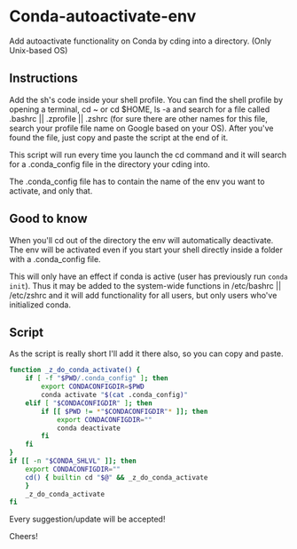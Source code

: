 # Conda-autoactivate-env
Add autoactivate functionality on Conda by cding into a directory. (Only Unix-based OS)

## Instructions

Add the sh's code inside your shell profile. You can find the shell profile by opening a terminal, cd ~ or cd $HOME, ls -a and search for a file called .bashrc || .zprofile || .zshrc (for sure there are other names for this file, search your profile file name on Google based on your OS).
After you've found the file, just copy and paste the script at the end of it.

This script will run every time you launch the cd command and it will search for a .conda_config file in the directory your cding into.

The .conda_config file has to contain the name of the env you want to activate, and only that.

## Good to know

When you'll cd out of the directory the env will automatically deactivate.
The env will be activated even if you start your shell directly inside a folder with a .conda_config file.

This will only have an effect if conda is active (user has previously run `conda init`). Thus it may be added to the system-wide functions in /etc/bashrc || /etc/zshrc and it will add functionality for all users, but only users who've initialized conda.

## Script

As the script is really short I'll add it there also, so you can copy and paste.

```bash
function _z_do_conda_activate() {
    if [ -f "$PWD/.conda_config" ]; then
        export CONDACONFIGDIR=$PWD
        conda activate "$(cat .conda_config)"
    elif [ "$CONDACONFIGDIR" ]; then
        if [[ $PWD != *"$CONDACONFIGDIR"* ]]; then
            export CONDACONFIGDIR=""
            conda deactivate
        fi
    fi
}
if [[ -n "$CONDA_SHLVL" ]]; then
    export CONDACONFIGDIR=""
    cd() { builtin cd "$@" && _z_do_conda_activate
    }
    _z_do_conda_activate
fi
```

Every suggestion/update will be accepted!

Cheers!
